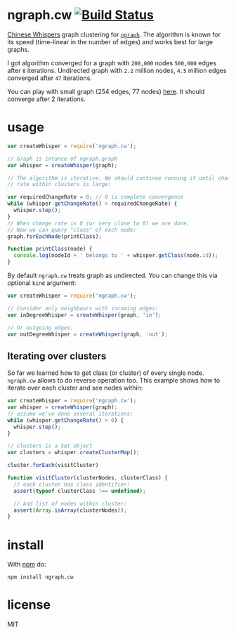 # ngraph.cw [![Build Status](https://travis-ci.org/anvaka/ngraph.cw.svg)](https://travis-ci.org/anvaka/ngraph.cw)

[Chinese Whispers](http://wortschatz.uni-leipzig.de/~cbiemann/pub/2006/BiemannTextGraph06.pdf)
graph clustering for [`ngraph`](https://github.com/anvaka/ngraph.graph). The algorithm
is known for its speed (time-linear in the number of edges) and works best for
large graphs.

I got algorithm converged for a graph with `200,000` nodes `500,000` edges after
`8` iterations. Undirected graph with `2.2` million nodes, `4.5` million edges
converged after `47` iterations.

You can play with small graph (254 edges, 77 nodes) [here](https://anvaka.github.io/ngraph.cw/demo/).
It should converge after 2 iterations.

# usage

``` js
var createWhisper = require('ngraph.cw');

// Graph is intance of ngraph.graph
var whisper = createWhisper(graph);

// The algorithm is iterative. We should continue running it until change
// rate within clusters is large:

var requiredChangeRate = 0; // 0 is complete convergence
while (whisper.getChangeRate() > requiredChangeRate) {
  whisper.step();
}
// When change rate is 0 (or very close to 0) we are done.
// Now we can query "class" of each node:
graph.forEachNode(printClass);

function printClass(node) {
  console.log(nodeId + ' belongs to ' + whisper.getClass(node.id));
}
```

By default `ngraph.cw` treats graph as undirected. You can change this via
optional `kind` argument:

``` js
var createWhisper = require('ngraph.cw');

// Consider only neighbours with incoming edges:
var inDegreeWhisper = createWhisper(graph, 'in');

// Or outgoing edges:
var outDegreeWhisper = createWhisper(graph, 'out');
```

## Iterating over clusters

So far we learned how to get class (or cluster) of every single node. `ngraph.cw`
allows to do reverse operation too. This example shows how to iterate
over each cluster and see nodes within:

``` js
var createWhisper = require('ngraph.cw');
var whisper = createWhisper(graph);
// assume we've done several iterations:
while (whisper.getChangeRate() > 0) {
  whisper.step();
}

// clusters is a Set object
var clusters = whisper.createClusterMap();

cluster.forEach(visitCluster)

function visitCluster(clusterNodes, clusterClass) {
  // each cluster has class identifier:
  assert(typeof clusterClass !== undefined);

  // And list of nodes within cluster:
  assert(Array.isArray(clusterNodes));
}
```

# install

With [npm](https://npmjs.org) do:

```
npm install ngraph.cw
```

# license

MIT
